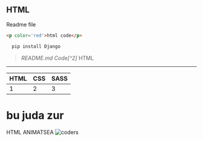 HTML
---
Readme file
```html
<p color='red'>html code</p>
```

```python
  pip install Django
```

>  _README.md Code[^2]_ HTML
***
|HTML|CSS|SASS|  
|--- |---|--- |
| 1  | 2 | 3  |

bu juda zur
===
HTML ANIMATSEA
![coders](https://learncodeonline.in/mascot.png)
